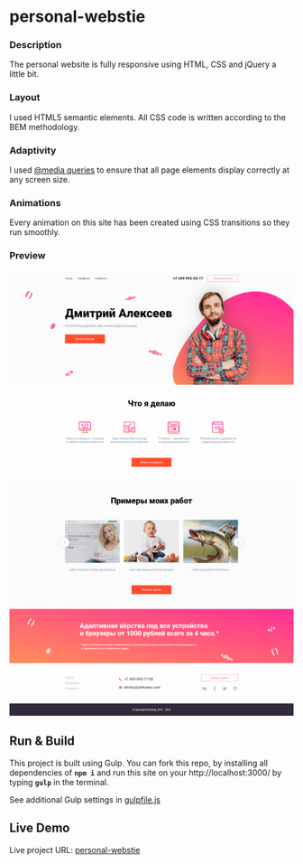 # personal-webstie

### Description

The personal website is fully responsive using HTML, CSS and jQuery a little bit.

### Layout

I used HTML5 semantic elements. All CSS code is written according to the BEM methodology.

### Adaptivity

I used [@media queries](https://developer.mozilla.org/en-US/docs/Web/CSS/@media) to ensure that all page elements display correctly at any screen size.

### Animations

Every animation on this site has been created using CSS transitions so they run smoothly.


### Preview

![Preview](./preview/preview.png)


## Run & Build

This project is built using Gulp. You can fork this repo, by installing all dependencies of **`npm i`** and run this site on your http://localhost:3000/ by typing **`gulp`** in the terminal.

See additional Gulp settings in [gulpfile.js](https://github.com/KonstHardy/personal-webstie/blob/master/gulpfile.js)


## Live Demo
Live project URL: [personal-webstie](https://www.konsthardy.ru/)


